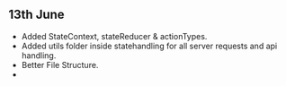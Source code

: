 ## 13th June

- Added StateContext, stateReducer & actionTypes.
- Added utils folder inside statehandling for all server requests and api handling.
- Better File Structure.
-
